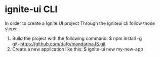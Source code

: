 
ignite-ui CLI
==============================================================================

In order to create a Ignite UI project Through the igniteui cli follow those steps:

1. Build the project with the following command:
    $ npm install -g git+https://github.com/dafo/mandarinaJS.git
2. Create a new application like this:
    $ ignite-ui new my-new-app